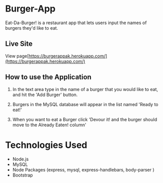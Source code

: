 # Burger-App

Eat-Da-Burger! is a restaurant app that lets users input the names of burgers they'd like to eat.

## Live Site 
View page[https://burgerappak.herokuapp.com/](https://burgerappak.herokuapp.com/)

## How to use the Application

1. In the text area type in the name of a burger that you would like to eat, and hit the 'Add Burger' button. 

2. Burgers in the MySQL database will appear in the list named 'Ready to eat!'

3. When you want to eat a Burger click 'Devour it! and the burger should move to the Already Eaten! column'

# Technologies Used 

- Node.js
- MySQL
- Node Packages (express, mysql, express-handlebars, body-parser )
- Bootstrap